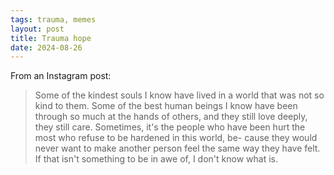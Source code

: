 ```yaml
---
tags: trauma, memes
layout: post
title: Trauma hope
date: 2024-08-26
---
```


From an Instagram post:

> Some of the kindest souls I know have lived in a world that was not so kind to them. Some of the best human beings I know have been through so much at the hands of others, and they still love deeply, they still care. Sometimes, it's the people who have been hurt the most who refuse to be hardened in this world, be- cause they would never want to make another person feel the same way they have felt. If that isn't something to be in awe of, I don't know what is.
